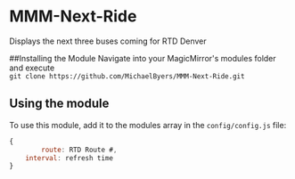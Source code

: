 # MMM-Next-Ride
Displays the next three buses coming for RTD Denver

##Installing the Module
Navigate into your MagicMirror's modules folder and execute <br>
`git clone https://github.com/MichaelByers/MMM-Next-Ride.git`
## Using the module

To use this module, add it to the modules array in the `config/config.js` file:
````javascript
{
    	route: RTD Route #,
	interval: refresh time
}
````
